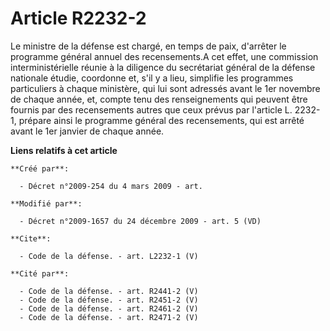 # Article R2232-2

Le ministre de la défense est chargé, en temps de paix, d'arrêter le programme général annuel des recensements.A cet effet,
une commission interministérielle réunie à la diligence du secrétariat général de la défense nationale étudie, coordonne et,
s'il y a lieu, simplifie les programmes particuliers à chaque ministère, qui lui sont adressés avant le 1er novembre de
chaque année, et, compte tenu des renseignements qui peuvent être fournis par des recensements autres que ceux prévus par
l'article L. 2232-1, prépare ainsi le programme général des recensements, qui est arrêté avant le 1er janvier de chaque
année.

**Liens relatifs à cet article**

	**Créé par**:

	  - Décret n°2009-254 du 4 mars 2009 - art.

	**Modifié par**:

	  - Décret n°2009-1657 du 24 décembre 2009 - art. 5 (VD)

	**Cite**:

	  - Code de la défense. - art. L2232-1 (V)

	**Cité par**:

	  - Code de la défense. - art. R2441-2 (V)
	  - Code de la défense. - art. R2451-2 (V)
	  - Code de la défense. - art. R2461-2 (V)
	  - Code de la défense. - art. R2471-2 (V)
